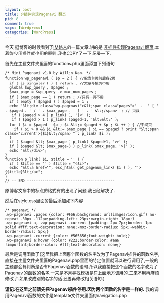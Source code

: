 ```yaml
--- 
layout: post
title: 非插件实现Pagenavi 翻页
pid: 8
comment: true
tags: [Wordpress]
categories: [WordPress]
---
```

今天 逛博客的时候看到了[IM路人](http://imluren.com/)的一篇文章.讲的是 [非插件实现Pagenavi 翻页](http://imluren.com/2010/10/wordpress-mini-pagenavi.html),本着能少用插件就少用的原则.我也COPY了一下.记录一下.

首先在主题文件夹里面的functions.php里面添加下列语句

    /* Mini Pagenavi v1.0 by Willin Kan. */
    function wp_pagenavi ( $p = 2 ) { //取当前页前后各2页
      if ( is_singular ( ) ) return ; //文章与插页不用
      global $wp_query , $paged ;
      $max_page = $wp_query -> max_num_pages ;
      if ( $max_page == 1 ) return ; //只有一页不用
      if ( empty ( $paged ) ) $paged = 1 ;
      echo '&lt;div class="wp-pagenavi">&lt;span class="pages">'  .  ' [ ' . $paged . ' / ' . $max_page . ' ] ' . ' &lt;/span> '; // 页数
       if ( $paged > 4 ) p_link( 1, '|<' );
       if ( $paged > 1 ) p_link( $paged-1, '&lt;&lt;' );
      for ( $i = $paged - $p ; $i &lt;= $paged + $p ; $i ++ ) { //中间页
        if ( $i > 0 && $i &lt;= $max_page ) $i == $paged ? print "&lt;span class='current'>{$i}&lt;/span> " : p_link( $i );
      }
      if ( $paged &lt; $max_page ) p_link( $paged+1, '>>' );
      if ( $paged &lt; $max_page-3 ) p_link( $max_page, '>|' );
      echo '&lt;/div>';
    }
    function p_link( $i, $title = '' ) {
      if ( $title == '' ) $title = "{$i}";
      echo "&lt;a href='", esc_html( get_pagenum_link( $i ) ), "'>{$title}&lt;/a>";
    }
    // -- END ----------------------------------------

原博客文章中的标点的格式有的出现了问题.我已经解决了.

然后在style.css里面的最后添加如下内容

    /* pagenavi */
    .wp-pagenavi .pages {color: #666;background: url(images/icon.gif) no-repeat -80px -112px;padding-left: 23px;margin-right: 18px;}
    .wp-pagenavi a, .wp-pagenavi .current {padding: 2px 7px;border: 1px solid #fff;text-decoration: none;-moz-border-radius: 5px;-webkit-border-radius: 5px;}
    .wp-pagenavi .current {color: #565656;font-weight: bold;}
    .wp-pagenavi a:hover {color: #222;border-color: #aaa !important;border-color: #fff;text-decoration: none;}

最后是调用函数了(这里我把上面那个函数的名字改为了Pagenavi插件的函数名字,直接在主题文件夹里面的Pagenavi.php里面的特定位置就可以进行调用了,一般的主题都会有判断是否有Pagenavi函数的语句.所以我直接把这个函数的名字改为了Pagenavi的函数的名字.一来是不用寻找模板是在上面地方调用的.二来不用再麻烦修改了.如果改成别的名字的话.还要再修改相关语句.)

**谨记:在这里之前请先把Pagenavi插件停用.因为两个函数的名字是一样的.**
我的调用Pagenavi函数的文件是template文件夹里面的navigation.php
